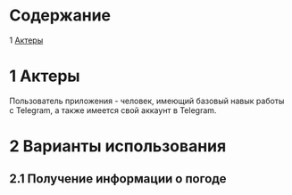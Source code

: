 # Cодержание
1 [Актеры](#1) <br>

# 1 Актеры
  Пользователь приложения - человек, имеющий базовый навык работы с Telegram, а также имеется свой       аккаунт в Telegram.
# 2 Варианты использования
## 2.1 Получение информации о погоде

